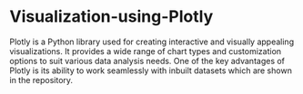 # Visualization-using-Plotly
Plotly is a Python library used for creating interactive and visually appealing visualizations. It provides a wide range of chart types and customization options to suit various data analysis needs. One of the key advantages of Plotly is its ability to work seamlessly with inbuilt datasets which are shown in the repository.
